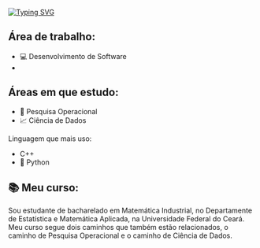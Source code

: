 [![Typing SVG](https://readme-typing-svg.herokuapp.com/?color=00bfbf&size=35&center=true&vCenter=true&width=1000&lines=🔰Olá!,+Eu+sou+o+Pedro+Lima+😁;Estou+cursando+Matemática+Industrial;bacharelado+na+UFC+🏢)](https://git.io/typing-svg)

## Área de trabalho:
- 💻 Desenvolvimento de Software
- 
## Áreas em que estudo:
- 🎯 Pesquisa Operacional
- 📈 Ciência de Dados

Linguagem que mais uso:
- C++
- 🐍 Python

## 📚 Meu curso:
Sou estudante de bacharelado em Matemática Industrial, no Departamente de Estatística e Matemática Aplicada, na Universidade Federal do Ceará. 
Meu curso segue dois caminhos que também estão relacionados, o caminho de Pesquisa Operacional e o caminho de Ciência de Dados.
<!--
## Ferramentas e linguagens
- 🐍 Python
- ☕ Java

<img width=100% src="https://capsule-render.vercel.app/api?type=waving&color=00bfbf&height=180&section=header&text=Pedro Lima&fontSize=30&fontColor=fff&animation=twinkling&fontAlignY=35"/> 
>
